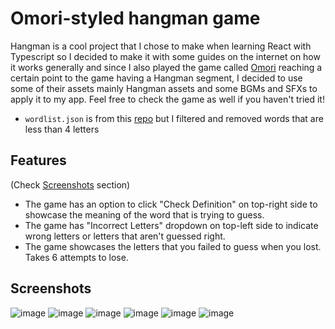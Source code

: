 # Omori-styled hangman game

Hangman is a cool project that I chose to make when learning React with Typescript so I decided to make it with some guides on the internet on how it works generally and since I also played the game called [Omori](https://store.steampowered.com/app/1150690/OMORI/) reaching a certain point to the game having a Hangman segment, I decided to use some of their assets mainly Hangman assets and some BGMs and SFXs to apply it to my app. Feel free to check the game as well if you haven't tried it!

- `wordlist.json` is from this [repo](https://github.com/bevacqua/correcthorse/blob/master/wordlist.json) but I filtered and removed words that are less than 4 letters

## Features
(Check [Screenshots](#screenshots) section)
- The game has an option to click "Check Definition" on top-right side to showcase the meaning of the word that is trying to guess.
- The game has "Incorrect Letters" dropdown on top-left side to indicate wrong letters or letters that aren't guessed right.
- The game showcases the letters that you failed to guess when you lost. Takes 6 attempts to lose.

## Screenshots
![image](https://github.com/user-attachments/assets/19b4a56b-16dc-4b41-8f54-f19df614ec2c)
![image](https://github.com/user-attachments/assets/14d0bd4d-c35d-4afe-9c08-91872fd84af4)
![image](https://github.com/user-attachments/assets/21478cf5-9ee1-4a2e-8848-310233a94caa)
![image](https://github.com/user-attachments/assets/2e17e8b5-0a7c-423c-993b-60a3d1621694)
![image](https://github.com/user-attachments/assets/0a8dd7fc-92ae-43a9-a349-d1fd2bd233bd)
![image](https://github.com/user-attachments/assets/ca96519f-776e-4c91-b397-8b04377eb432)






